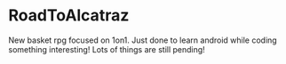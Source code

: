 # RoadToAlcatraz
New basket rpg focused on 1on1. Just done to learn android while coding something interesting!
Lots of things are still pending!